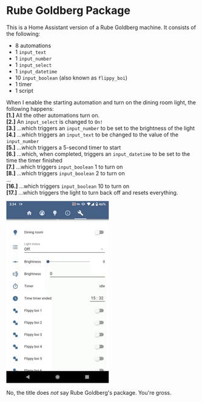 # Rube Goldberg Package
This is a Home Assistant version of a Rube Goldberg machine. It consists of the following:
- 8 automations
- 1 `input_text`
- 1 `input_number`
- 1 `input_select`
- 1 `input_datetime`
- 10 `input_boolean` (also known as `flippy_boi`)
- 1 timer
- 1 script

When I enable the starting automation and turn on the dining room light, the following happens:<br>
**[1.]** All the other automations turn on.<br>
**[2.]** An `input_select` is changed to `On!`<br>
**[3.]** ...which triggers an `input_number` to be set to the brightness of the light<br>
**[4.]** ...which triggers an `input_text` to be changed to the value of the `input_number`<br>
**[5.]** ...which triggers a 5-second timer to start<br>
**[6.]** ...which, when completed, triggers an `input_datetime` to be set to the time the timer finished<br>
**[7.]** ...which triggers `input_boolean` 1 to turn on<br>
**[8.]** ...which triggers `input_boolean` 2 to turn on<br>
...<br>
**[16.]** ...which triggers `input_boolean` 10 to turn on<br>
**[17.]** ...which triggers the light to turn back off and resets everything.

![](rg.gif)

No, the title does *not* say Rube Goldberg's package. You're gross.

